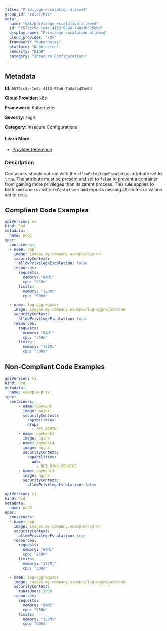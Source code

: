 ```yaml
---
title: "Privilege escalation allowed"
group_id: "rules/k8s"
meta:
  name: "k8s/privilege_escalation_allowed"
  id: "5572cc5e-1e4c-4113-92a6-7a8a3bd25e6d"
  display_name: "Privilege escalation allowed"
  cloud_provider: "k8s"
  framework: "Kubernetes"
  platform: "Kubernetes"
  severity: "HIGH"
  category: "Insecure Configurations"
---
```

## Metadata

**Id:** `5572cc5e-1e4c-4113-92a6-7a8a3bd25e6d`

**Cloud Provider:** k8s

**Framework:** Kubernetes

**Severity:** High

**Category:** Insecure Configurations

#### Learn More

 - [Provider Reference](https://kubernetes.io/docs/tasks/configure-pod-container/security-context/)

### Description

 Containers should not run with the `allowPrivilegeEscalation` attribute set to `true`. The attribute must be present and set to `false` to prevent a container from gaining more privileges than its parent process. This rule applies to both `containers` and `initContainers` and reports missing attributes or values set to `true`.


## Compliant Code Examples
```yaml
apiVersion: v1
kind: Pod
metadata:
  name: pod1
spec:
  containers:
  - name: app
    image: images.my-company.example/app:v4
    securityContext:
      allowPrivilegeEscalation: false
    resources:
      requests:
        memory: "64Mi"
        cpu: "250m"
      limits:
        memory: "128Mi"
        cpu: "500m"

  - name: log-aggregator
    image: images.my-company.example/log-aggregator:v6
    securityContext:
      allowPrivilegeEscalation: false
    resources:
      requests:
        memory: "64Mi"
        cpu: "250m"
      limits:
        memory: "128Mi"
        cpu: "500m"

```
## Non-Compliant Code Examples
```yaml
apiVersion: v1
kind: Pod
metadata:
  name: example-priv
spec:
  containers:
      - name: payment
        image: nginx
        securityContext:
          capabilities:
          drop:
            - SYS_ADMIN
      - name: payment2
        image: nginx
      - name: payment4
        image: nginx
        securityContext:
          capabilities:
            add:
              - NET_BIND_SERVICE
      - name: payment3
        image: nginx
        securityContext:
          allowPrivilegeEscalation: false

```

```yaml
apiVersion: v1
kind: Pod
metadata:
  name: pod2
spec:
  containers:
  - name: app
    image: images.my-company.example/app:v4
    securityContext:
      allowPrivilegeEscalation: true
    resources:
      requests:
        memory: "64Mi"
        cpu: "250m"
      limits:
        memory: "128Mi"
        cpu: "500m"

  - name: log-aggregator
    image: images.my-company.example/log-aggregator:v6
    securityContext:
      runAsUser: 2000
    resources:
      requests:
        memory: "64Mi"
        cpu: "250m"
      limits:
        memory: "128Mi"
        cpu: "500m"

```